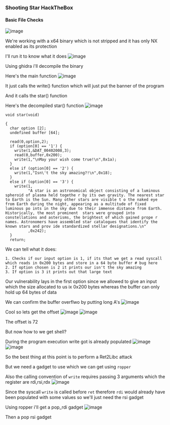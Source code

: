 <h3> Shooting Star HackTheBox </h3>

#### Basic File Checks
![image](https://user-images.githubusercontent.com/113513376/222980704-b15aee2b-5628-4df9-9a4a-bcecf033f4fb.png)

We're working with a x64 binary which is not stripped and it has only NX enabled as its protection

I'll run it to know what it does
![image](https://user-images.githubusercontent.com/113513376/222980846-a822afc4-927c-4ee2-89e3-3b69238e166f.png)

Using ghidra i'll decompile the binary

Here's the main function
![image](https://user-images.githubusercontent.com/113513376/222980933-c5983abb-50d8-4c67-97de-b179c2892bc1.png)

It just calls the write() function which will just put the banner of the program

And it calls the star() function

Here's the decompiled star() function
![image](https://user-images.githubusercontent.com/113513376/222981313-e4f10b47-00f1-4679-8485-fbf4b0f13fc5.png)

```
void star(void)

{
  char option [2];
  undefined buffer [64];
  
  read(0,option,2);
  if (option[0] == '1') {
    write(1,&DAT_00402008,3);
    read(0,buffer,0x200);
    write(1,"\nMay your wish come true!\n",0x1a);
  }
  else if (option[0] == '2') {
    write(1,"Isn\'t the sky amazing?!\n",0x18);
  }
  else if (option[0] == '3') {
    write(1,
          "A star is an astronomical object consisting of a luminous spheroid of plasma held togethe r by its own gravity. The nearest star to Earth is the Sun. Many other stars are visible t o the naked eye from Earth during the night, appearing as a multitude of fixed luminous po ints in the sky due to their immense distance from Earth. Historically, the most prominent  stars were grouped into constellations and asterisms, the brightest of which gained prope r names. Astronomers have assembled star catalogues that identify the known stars and prov ide standardized stellar designations.\n"
          ,0x242);
  }
  return;
```

We can tell what it does:

```
1. Checks if our input option is 1, if its that we get a read syscall which reads in 0x200 bytes and store in a 64 byte buffer # bug here
2. If option chosen is 2 it prints our isn't the sky amazing
3. If option is 3 it prints out that large text
```

Our vulnerability lays in the first option since we allowed to give an input which the size allocated to us ix 0x200 bytes whereas the buffer can only hold up 64 bytes of data

We can confirm the buffer overflwo by putting long A's 
![image](https://user-images.githubusercontent.com/113513376/222981958-cad8501f-f3ab-4065-a5d5-adf1869aff0f.png)

Cool so lets get the offset 
![image](https://user-images.githubusercontent.com/113513376/222982035-7d099617-69da-4fd6-964c-d7f2361a5ef4.png)
![image](https://user-images.githubusercontent.com/113513376/222982040-c19d1090-e7fe-4887-8bb9-660c3263d059.png)

The offset is 72

But now how to we get shell?

During the program execution write got is already populated
![image](https://user-images.githubusercontent.com/113513376/222982323-d937e0e8-179c-4fc2-8bb3-209ff0babe3a.png)
![image](https://user-images.githubusercontent.com/113513376/222982336-a91123fa-e5fc-4ceb-9638-60a78a52d5db.png)

So the best thing at this point is to perform a Ret2Libc attack

But we need a gadget to use which we can get using `ropper`

Also the calling convention of `write` requires passing 3 arguments which the register are rdi,rsi,rdx 
![image](https://user-images.githubusercontent.com/127159644/223857605-77786288-8dda-45cb-bc2b-deb7ee623136.png)

Since the syscall `write` is called before `ret` therefore `rdi` would already have been populated with some values so we'll just need the rsi gadget

Using ropper i'll get a pop_rdi gadget 
![image](https://user-images.githubusercontent.com/127159644/223857787-8f3a5f43-11a4-4ec5-87a8-04ced43a8766.png)

Then a pop rsi gadget

